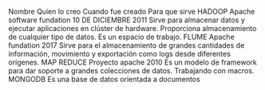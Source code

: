 Nombre	Quien lo creo	 Cuando fue creado	Para que sirve
HADOOP	Apache software fundation	10 DE DICIEMBRE 2011	Sirve para almacenar datos y ejecutar aplicaciones en clúster de hardware. Proporciona almacenamiento de cualquier tipo de datos. Es un espacio de trabajo.
FLUME	Apache fundation	2017	Sirve para el almacenamiento de grandes cantidades de información, movimiento y exportación como logs desde diferentes orígenes.
MAP REDUCE	Proyecto apache	2010	Es un modelo de framework para dar soporte a grandes colecciones de datos. Trabajando con macros.
MONGODB			Es una base de datos orientada a documentos

